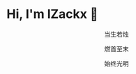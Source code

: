 # Hi, I'm lZackx 👋

<p align="center">
  当生若烛
</p>
<p align="center">
  燃首至末
</p>
<p align="center">
  始终光明
</p>
